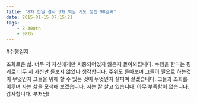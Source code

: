 ```yaml
---
title: "8차 천일 결사 3차 백일 기도 정진 98일째"
date: 2015-01-15 07:15:21
tags:
    - 8-300th
    - 98th
---
```


#수행일지

조화로운 삶. 너무 저 자신에게만 치중되어있지 않은지 돌아봐집니다. 수행을 한다는 핑계로 너무 저 자신만 돌보지 않았나 생각합니다. 주위도 돌아보며 그들이 필요로 하는것이 무엇인지 그들을 위해 할 수 있는 것이 무엇인지 살피며 살겠습니다. 그들과 조화를 이루며 사는 삶을 모색해 보겠습니다. 저는 잘 살고 있습니다. 아무 부족함이 없습니다. 감사합니다. 부처님!
